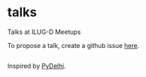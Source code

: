 # talks
Talks at ILUG-D Meetups

To propose a talk, create a github issue [here](https://github.com/ILUG-D/talks/issues/new).
## 

Inspired by [PyDelhi](https://github.com/pydelhi/talks).
